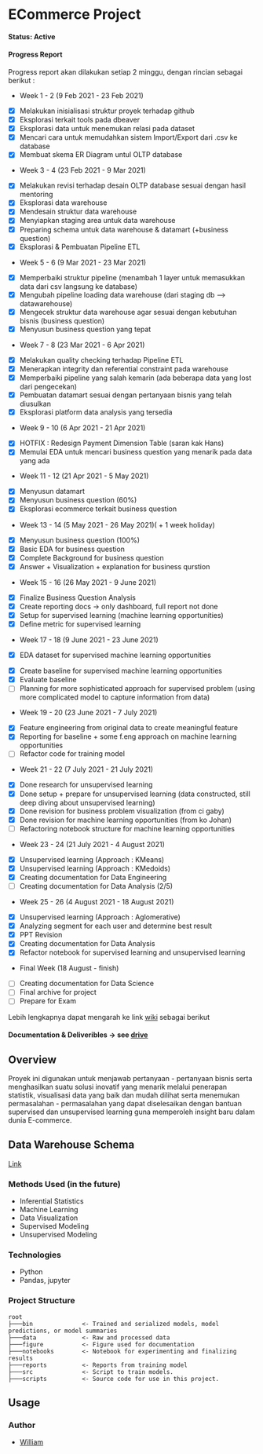 # ECommerce Project

#### Status: Active
#### Progress Report 
Progress report akan dilakukan setiap 2 minggu, dengan rincian sebagai berikut : 
* Week 1 - 2 (9 Feb 2021 - 23 Feb 2021)
- [x] Melakukan inisialisasi struktur proyek terhadap github
- [x] Eksplorasi terkait tools pada dbeaver 
- [x] Eksplorasi data untuk menemukan relasi pada dataset
- [x] Mencari cara untuk memudahkan sistem Import/Export dari .csv ke database
- [x] Membuat skema ER Diagram untul OLTP database

* Week 3 - 4 (23 Feb 2021 - 9 Mar 2021)
- [x] Melakukan revisi terhadap desain OLTP database sesuai dengan hasil mentoring
- [x] Eksplorasi data warehouse
- [x] Mendesain struktur data warehouse
- [x] Menyiapkan staging area untuk data warehouse
- [x] Preparing schema untuk data warehouse & datamart (+business question)
- [x] Eksplorasi & Pembuatan Pipeline ETL

* Week 5 - 6 (9 Mar 2021 - 23 Mar 2021)
- [x] Memperbaiki struktur pipeline (menambah 1 layer untuk memasukkan data dari csv langsung ke database)
- [x] Mengubah pipeline loading data warehouse (dari staging db --> datawarehouse)
- [x] Mengecek struktur data warehouse agar sesuai dengan kebutuhan bisnis (business question)
- [x] Menyusun business question yang tepat 

* Week 7 - 8 (23 Mar 2021 - 6 Apr 2021)
- [x] Melakukan quality checking terhadap Pipeline ETL
- [x] Menerapkan integrity dan referential constraint pada warehouse
- [x] Memperbaiki pipeline yang salah kemarin (ada beberapa data yang lost dari pengecekan)
- [x] Pembuatan datamart sesuai dengan pertanyaan bisnis yang telah diusulkan
- [x] Eksplorasi platform data analysis yang tersedia

* Week 9 - 10 (6 Apr 2021 - 21 Apr 2021)
- [x] HOTFIX : Redesign Payment Dimension Table (saran kak Hans)
- [x] Memulai EDA untuk mencari business question yang menarik pada data yang ada

* Week 11 - 12 (21 Apr 2021 - 5 May 2021)
- [x] Menyusun datamart
- [x] Menyusun business question (60%)
- [x] Eksplorasi ecommerce terkait business question

* Week 13 - 14 (5 May 2021 - 26 May 2021)( + 1 week holiday)
- [x] Menyusun business question (100%)
- [x] Basic EDA for business question
- [x] Complete Background for business question
- [x] Answer + Visualization + explanation for business qurstion

* Week 15 - 16 (26 May 2021 - 9 June 2021)
- [x] Finalize Business Question Analysis
- [x] Create reporting docs -> only dashboard, full report not done
- [x] Setup for supervised learning (machine learning opportunities)
- [x] Define metric for supervised learning

* Week 17 - 18 (9 June 2021 - 23 June 2021)
* [x] EDA dataset for supervised machine learning opportunities
- [x] Create baseline for supervised machine learning opportunities
- [x] Evaluate baseline 
- [ ] Planning for more sophisticated approach for supervised problem (using more complicated model to capture information from data)

* Week 19 - 20 (23 June 2021 - 7 July 2021)
- [x] Feature engineering from original data to create meaningful feature
- [x] Reporting for baseline + some f.eng approach on machine learning opportunities
- [ ] Refactor code for training model

* Week 21 - 22 (7 July 2021 - 21 July 2021)
- [x] Done research for unsupervised learning
- [x] Done setup + prepare for unsupervised learning (data constructed, still deep diving about unsupervised learning)
- [x] Done revision for business problem visualization (from ci gaby)
- [x] Done revision for machine learning opportunities (from ko Johan)
- [ ] Refactoring notebook structure for machine learning opportunities

* Week 23 - 24 (21 July 2021 - 4 August 2021)
- [x] Unsupervised learning (Approach : KMeans)
- [x] Unsupervised learning (Approach : KMedoids)
- [x] Creating documentation for Data Engineering
- [ ] Creating documentation for Data Analysis (2/5)

* Week 25 - 26 (4 August 2021 - 18 August 2021)
- [x] Unsupervised learning (Approach : Aglomerative)
- [x] Analyzing segment for each user and determine best result
- [x] PPT Revision
- [x] Creating documentation for Data Analysis
- [x] Refactor notebook for supervised learning and unsupervised learning

* Final Week (18 August - finish)
- [ ] Creating documentation for Data Science
- [ ] Final archive for project
- [ ] Prepare for Exam

Lebih lengkapnya dapat mengarah ke link [wiki](https://github.com/William9923/future-data-ecommerce/wiki) sebagai berikut

#### Documentation & Deliveribles -> see [drive](https://drive.google.com/drive/folders/1EhdzxzMnBAIJyZU9aXpXrXs58gSnTMKU?usp=sharing) 

## Overview
Proyek ini digunakan untuk menjawab pertanyaan - pertanyaan bisnis serta menghasilkan suatu solusi inovatif yang menarik melalui penerapan statistik, visualisasi data yang baik dan mudah dilihat serta menemukan permasalahan - permasalahan yang dapat diselesaikan dengan bantuan supervised dan unsupervised learning guna memperoleh insight baru dalam dunia E-commerce.

## Data Warehouse Schema
[Link](https://dbdiagram.io/d/604272d1fcdcb6230b22cecc)

### Methods Used (in the future)
* Inferential Statistics
* Machine Learning
* Data Visualization
* Supervised Modeling
* Unsupervised Modeling

### Technologies
* Python
* Pandas, jupyter

### Project Structure
```
root
├───bin              <- Trained and serialized models, model predictions, or model summaries
├───data             <- Raw and processed data
├───figure           <- Figure used for documentation
├───notebooks        <- Notebook for experimenting and finalizing results
├───reports          <- Reports from training model
├───src              <- Script to train models.
├───scripts          <- Source code for use in this project.
```
## Usage

### Author
* [William](https://william9923.github.io/)
